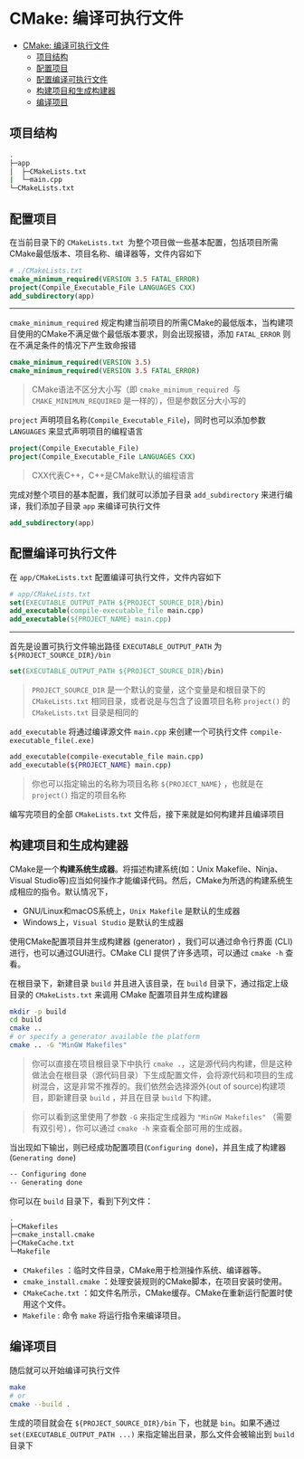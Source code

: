# CMake: 编译可执行文件
- [CMake: 编译可执行文件](#cmake-编译可执行文件)
  - [项目结构](#项目结构)
  - [配置项目](#配置项目)
  - [配置编译可执行文件](#配置编译可执行文件)
  - [构建项目和生成构建器](#构建项目和生成构建器)
  - [编译项目](#编译项目)

## 项目结构
```bash
.
├─app
│  ├─CMakeLists.txt
|  └─main.cpp
└─CMakeLists.txt
```

## 配置项目
在当前目录下的 `CMakeLists.txt `为整个项目做一些基本配置，包括项目所需CMake最低版本、项目名称、编译器等，文件内容如下
```cmake
# ./CMakeLists.txt
cmake_minimum_required(VERSION 3.5 FATAL_ERROR)
project(Compile_Executable_File LANGUAGES CXX)
add_subdirectory(app)
```
---
`cmake_minimum_required` 规定构建当前项目的所需CMake的最低版本，当构建项目使用的CMake不满足做个最低版本要求，则会出现报错，添加 `FATAL_ERROR` 则在不满足条件的情况下产生致命报错
```cmake
cmake_minimum_required(VERSION 3.5)
cmake_minimum_required(VERSION 3.5 FATAL_ERROR)
```
> CMake语法不区分大小写（即 `cmake_minimum_required `与 `CMAKE_MINIMUN_REQUIRED` 是一样的），但是参数区分大小写的

`project` 声明项目名称(`Compile_Executable_File`)，同时也可以添加参数 `LANGUAGES` 来显式声明项目的编程语言
```cmake
project(Compile_Executable_File)
project(Compile_Executable_File LANGUAGES CXX)
```
> CXX代表C++，C++是CMake默认的编程语言

完成对整个项目的基本配置，我们就可以添加子目录 `add_subdirectory` 来进行编译，我们添加子目录 `app` 来编译可执行文件
```cmake
add_subdirectory(app)
```



## 配置编译可执行文件
在 `app/CMakeLists.txt` 配置编译可执行文件，文件内容如下
```cmake
# app/CMakeLists.txt
set(EXECUTABLE_OUTPUT_PATH ${PROJECT_SOURCE_DIR}/bin)
add_executable(compile-executable_file main.cpp)
add_executable(${PROJECT_NAME} main.cpp)
```
---
首先是设置可执行文件输出路径 `EXECUTABLE_OUTPUT_PATH` 为 `${PROJECT_SOURCE_DIR}/bin`
```cmake
set(EXECUTABLE_OUTPUT_PATH ${PROJECT_SOURCE_DIR}/bin)
```
> `PROJECT_SOURCE_DIR` 是一个默认的变量，这个变量是和根目录下的 `CMakeLists.txt` 相同目录，或者说是与包含了设置项目名称 `project()` 的 `CMakeLists.txt` 目录是相同的

`add_executable` 将通过编译源文件 `main.cpp` 来创建一个可执行文件 `compile-executable_file(.exe)`
```bash
add_executable(compile-executable_file main.cpp)
add_executable(${PROJECT_NAME} main.cpp)
```
> 你也可以指定输出的名称为项目名称 `${PROJECT_NAME}` ，也就是在 `project()` 指定的项目名称

编写完项目的全部 `CMakeLists.txt` 文件后，接下来就是如何构建并且编译项目


## 构建项目和生成构建器
CMake是一个**构建系统生成器**。将描述构建系统(如：Unix Makefile、Ninja、Visual Studio等)应当如何操作才能编译代码。然后，CMake为所选的构建系统生成相应的指令。默认情况下，
- GNU/Linux和macOS系统上，`Unix Makefile` 是默认的生成器
- Windows上，`Visual Studio` 是默认的生成器

使用CMake配置项目并生成构建器 (generator) ，我们可以通过命令行界面 (CLI) 进行，也可以通过GUI进行。CMake CLI 提供了许多选项，可以通过 `cmake -h` 查看。


在根目录下，新建目录 `build` 并且进入该目录，在 `build` 目录下，通过指定上级目录的 `CMakeLists.txt` 来调用 CMake 配置项目并生成构建器
```bash
mkdir -p build
cd build
cmake ..
# or specify a generator available the platform
cmake .. -G "MinGW Makefiles"
```
> 你可以直接在项目根目录下中执行 `cmake .`，这是源代码内构建，但是这种做法会在根目录（源代码目录）下生成配置文件，会将源代码和项目的生成树混合，这是非常不推荐的。我们依然会选择源外(out of source)构建项目，即新建目录 `build` ，并且在目录 `build` 下构建。

> 你可以看到这里使用了参数 `-G` 来指定生成器为 `"MinGW Makefiles"` （需要有双引号），你可以通过 `cmake -h` 来查看全部可用的生成器。

当出现如下输出，则已经成功配置项目(`Configuring done`)，并且生成了构建器(`Generating done`)
```bash
-- Configuring done
-- Generating done
```
你可以在 `build` 目录下，看到下列文件：
```bash
.
├─CMakefiles
├─cmake_install.cmake
├─CMakeCache.txt
└─Makefile
```
- `CMakefiles` ：临时文件目录，CMake用于检测操作系统、编译器等。
- `cmake_install.cmake` ：处理安装规则的CMake脚本，在项目安装时使用。
- `CMakeCache.txt` ：如文件名所示，CMake缓存。CMake在重新运行配置时使用这个文件。
- `Makefile` : 命令 `make` 将运行指令来编译项目。



## 编译项目
随后就可以开始编译可执行文件
```bash
make
# or
cmake --build .
```

生成的项目就会在 `${PROJECT_SOURCE_DIR}/bin` 下，也就是 `bin`。如果不通过 `set(EXECUTABLE_OUTPUT_PATH ...)` 来指定输出目录，那么文件会被输出到 `build` 目录下


